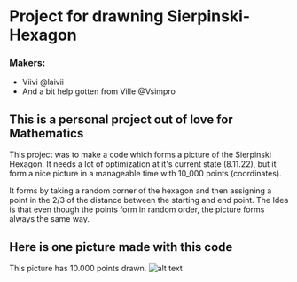 # Project for drawning Sierpinski-Hexagon

### Makers:
* Viivi @laivii
* And a bit help gotten from Ville @Vsimpro

## This is a personal project out of love for Mathematics

This project was to make a code which forms a picture of the Sierpinski Hexagon.
It needs a lot of optimization at it's current state (8.11.22), but it form a nice picture in a manageable time with 10_000 points (coordinates).

It forms by taking a random corner of the hexagon and then assigning a point in the 2/3 of the distance between the starting and end point.
The Idea is that even though the points form in random order, the picture forms always the same way.

## Here is one picture made with this code
This picture has 10.000 points drawn.
![alt text](https://github.com/laivii/Sierpinski-Hexagon/blob/main/Pictures/sierpinski10_000_black.png?raw=true)
